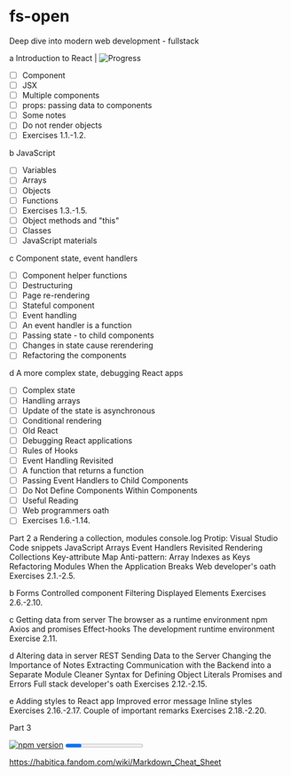 # fs-open
Deep dive into modern web development - fullstack

a Introduction to React | ![Progress](https://progress-bar.dev/5/?title=InProgress)
- [ ] Component
- [ ] JSX
- [ ] Multiple components
- [ ] props: passing data to components
- [ ] Some notes
- [ ] Do not render objects
- [ ] Exercises 1.1.-1.2.

b JavaScript
- [ ] Variables
- [ ] Arrays
- [ ] Objects
- [ ] Functions
- [ ] Exercises 1.3.-1.5.
- [ ] Object methods and "this"
- [ ] Classes
- [ ] JavaScript materials

c Component state, event handlers
- [ ] Component helper functions
- [ ] Destructuring
- [ ] Page re-rendering
- [ ] Stateful component
- [ ] Event handling
- [ ] An event handler is a function
- [ ] Passing state - to child components
- [ ] Changes in state cause rerendering
- [ ] Refactoring the components

d A more complex state, debugging React apps
- [ ] Complex state
- [ ] Handling arrays
- [ ] Update of the state is asynchronous
- [ ] Conditional rendering
- [ ] Old React
- [ ] Debugging React applications
- [ ] Rules of Hooks
- [ ] Event Handling Revisited
- [ ] A function that returns a function
- [ ] Passing Event Handlers to Child Components
- [ ] Do Not Define Components Within Components
- [ ] Useful Reading
- [ ] Web programmers oath
- [ ] Exercises 1.6.-1.14.

Part 2
a Rendering a collection, modules
console.log
Protip: Visual Studio Code snippets
JavaScript Arrays
Event Handlers Revisited
Rendering Collections
Key-attribute
Map
Anti-pattern: Array Indexes as Keys
Refactoring Modules
When the Application Breaks
Web developer's oath
Exercises 2.1.-2.5.

b Forms
Controlled component
Filtering Displayed Elements
Exercises 2.6.-2.10.

c Getting data from server
The browser as a runtime environment
npm
Axios and promises
Effect-hooks
The development runtime environment
Exercise 2.11.

d Altering data in server
REST
Sending Data to the Server
Changing the Importance of Notes
Extracting Communication with the Backend into a Separate Module
Cleaner Syntax for Defining Object Literals
Promises and Errors
Full stack developer's oath
Exercises 2.12.-2.15.

e Adding styles to React app
Improved error message
Inline styles
Exercises 2.16.-2.17.
Couple of important remarks
Exercises 2.18.-2.20.

Part 3


[![npm version](https://badge.fury.io/js/react-sweet-progress.svg)](https://badge.fury.io/js/react-sweet-progress)
<Progress
  percent={69}
/>

https://habitica.fandom.com/wiki/Markdown_Cheat_Sheet
